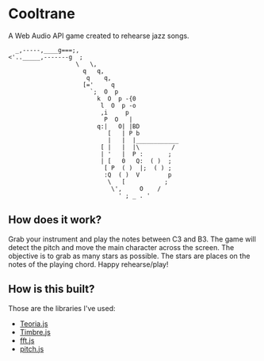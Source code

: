 # Cooltrane

A Web Audio API game created to rehearse jazz songs.

```
  _,-----,____g===;,
<'.._____,-------g  ;
                   \   \,
                     q   q,
                      q    q,
                     [='     q
                       `;  O  p
                         k  O  p -{0
                          l  O  p -o
                          ,i     p
                           P  O   |
                         q:|   O| |BD
                            [   | P b
                            |   |  |____________
                          [ |   |  |\         /
                          | '   |  P :       ;
                          | [   0   Q:  ( )  ;
                           [ P  ( )  |;  ( ) ;
                           :Q  ( )  V        p
                            \   [           ;
                             \',     O    /
                               ' ; _ . '
```

## How does it work?

Grab your instrument and play the notes between C3 and B3. The game will detect the pitch
and move the main character across the screen. The objective is to grab as many stars as
possible. The stars are places on the notes of the playing chord. Happy rehearse/play!

## How is this built?

Those are the libraries I've used:

  - [Teoria.js](https://github.com/saebekassebil/teoria)
  - [Timbre.js](http://mohayonao.github.io/timbre.js)
  - [fft.js](https://github.com/JensNockert/fft.js)
  - [pitch.js](https://github.com/audiocogs/pitch.js-demo)
